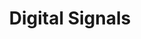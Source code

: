 ---
word: "true"

types: "word"

title: "Digital Signals"

categories: ['']

tags: ['Digital', 'Signals']

arabic: 'إشارات رقمية'

arexps: []

enwords: ['Digital Signals']

enexps: []

arlexicons: 'ش'

enlexicons: 'D'

authors: ['Ruqayya Roshdy']

translators: ['X']

citations: 'تطبيقات أساسية في المعالجة الآلية للغة العربية'

sources: 'مركز الملك عبدالله بن عبدالعزيز الدولي لخدمة اللغة العربية'

slug: ""
---